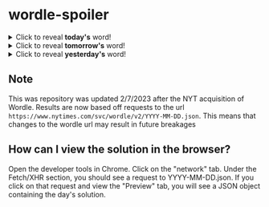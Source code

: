 # wordle-spoiler

<details>
  <summary>Click to reveal <b>today's</b> word!</summary>
  <br>
  <b> flung </b>
</details>

<details>
  <summary>Click to reveal <b>tomorrow's</b> word!</summary>
  <br>
  <b> patio </b>
</details>

<details>
  <summary>Click to reveal <b>yesterday's</b> word!</summary>
  <br>
  <b> hyena </b>
</details>

## Note
This was repository was updated 2/7/2023 after the NYT acquisition of Wordle. Results are now based off requests to the url `https://www.nytimes.com/svc/wordle/v2/YYYY-MM-DD.json`. This means that changes to the wordle url may result in future breakages

## How can I view the solution in the browser?
Open the developer tools in Chrome. Click on the "network" tab. Under the Fetch/XHR section, you should see a request to YYYY-MM-DD.json. If you click on that request and view the "Preview" tab, you will see a JSON object containing the day's solution.
